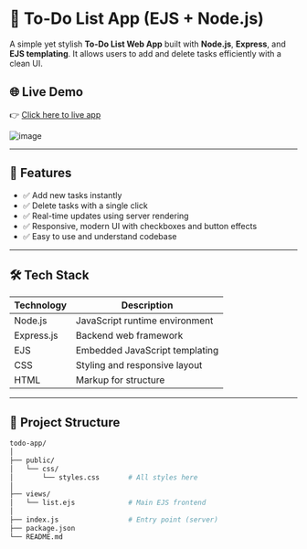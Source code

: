 # 📝 To-Do List App (EJS + Node.js)

A simple yet stylish **To-Do List Web App** built with **Node.js**, **Express**, and **EJS templating**. It allows users to add and delete tasks efficiently with a clean UI.
## 🌐 Live Demo

👉 [Click here to live app](https://ejs-todo-nh7b.onrender.com/)

![image](https://github.com/user-attachments/assets/290ab0d4-a116-439d-a8ec-a87ee66541c6)


---

## 🚀 Features

- ✅ Add new tasks instantly
- ✅ Delete tasks with a single click
- ✅ Real-time updates using server rendering
- ✅ Responsive, modern UI with checkboxes and button effects
- ✅ Easy to use and understand codebase

---

## 🛠️ Tech Stack

| Technology | Description                     |
|------------|---------------------------------|
| Node.js    | JavaScript runtime environment  |
| Express.js | Backend web framework           |
| EJS        | Embedded JavaScript templating  |
| CSS        | Styling and responsive layout   |
| HTML       | Markup for structure            |

---

## 📁 Project Structure

```bash
todo-app/
│
├── public/
│   └── css/
│       └── styles.css       # All styles here
│
├── views/
│   └── list.ejs             # Main EJS frontend
│
├── index.js                 # Entry point (server)
├── package.json
└── README.md
